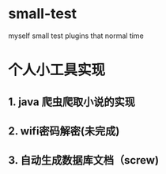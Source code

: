 # small-test
myself small test plugins that normal time

# 个人小工具实现
## 1. java 爬虫爬取小说的实现
## 2. wifi密码解密(未完成)
## 3. 自动生成数据库文档（screw)
